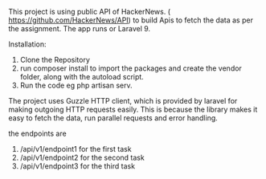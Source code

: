 This project is using public API of HackerNews. ( https://github.com/HackerNews/API) to build Apis to fetch the data as per the assignment.
The app runs or Laravel 9.

Installation:
1. Clone the Repository
2. run composer install to import the packages and create the vendor folder, along with the autoload script.
3. Run the code eg php artisan serv. 


The project uses Guzzle HTTP client, which is provided by laravel for making outgoing HTTP requests easily. This is because the library makes it easy to fetch the data, run parallel requests and error handling.



the endpoints are 
1. /api/v1/endpoint1 for the first task
2. /api/v1/endpoint2 for the second task
3. /api/v1/endpoint3 for the third task



